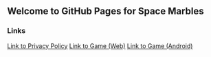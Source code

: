 ## Welcome to GitHub Pages for Space Marbles

### Links

[Link to Privacy Policy](https://ianearnest.github.io/Space-Marbles/PRIVACY_POLICY)
[Link to Game (Web)](https://ianearnest.github.io/Space-Marbles/web/)
[Link to Game (Android)](https://play.google.com/store/apps/details?id=com.IanEarnest.SpaceMarbles&hl=en_GB)
